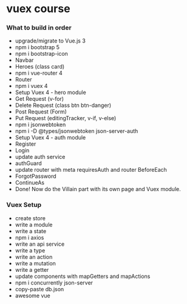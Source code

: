 # vuex course

### What to build in order

- upgrade/migrate to Vue.js 3
- npm i bootstrap 5
- npm i bootstrap-icon
- Navbar
- Heroes (class card)
- npm i vue-router 4
- Router
- npm i vuex 4
- Setup Vuex 4 - hero module
- Get Request (v-for)
- Delete Request (class btn btn-danger)
- Post Request (Form)
- Put Request (editingTracker, v-if, v-else)
- npm i jsonwebtoken
- npm i -D @types/jsonwebtoken json-server-auth
- Setup Vuex 4 - auth module
- Register
- Login
- update auth service
- authGuard
- update router with meta requiresAuth and router BeforeEach
- ForgotPassword
- ContinueAs
- Done! Now do the Villain part with its own page and Vuex module.

### Vuex Setup

- create store
- write a module
- write a state
- npm i axios
- write an api service
- write a type
- write an action
- write a mutation
- write a getter
- update components with mapGetters and mapActions
- npm i concurrently json-server
- copy-paste db.json
- awesome vue
